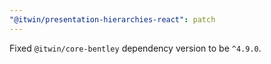 ```yaml
---
"@itwin/presentation-hierarchies-react": patch
---
```


Fixed `@itwin/core-bentley` dependency version to be `^4.9.0`.
